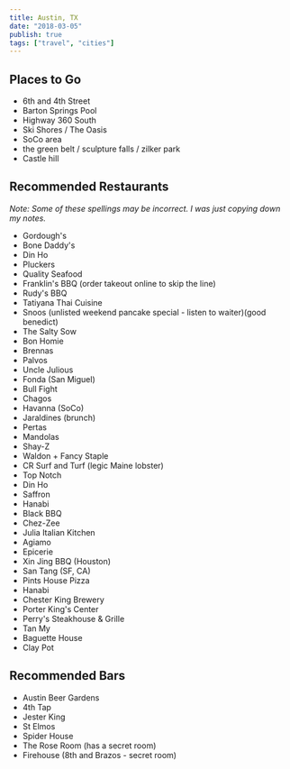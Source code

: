 ```yaml
---
title: Austin, TX
date: "2018-03-05"
publish: true
tags: ["travel", "cities"]
---
```


## Places to Go

- 6th and 4th Street
- Barton Springs Pool
- Highway 360 South
- Ski Shores / The Oasis
- SoCo area
- the green belt / sculpture falls / zilker park
- Castle hill

## Recommended Restaurants

*Note: Some of these spellings may be incorrect. I was just copying down my notes.*

- Gordough's
- Bone Daddy's
- Din Ho
- Pluckers
- Quality Seafood
- Franklin's BBQ (order takeout online to skip the line)
- Rudy's BBQ
- Tatiyana Thai Cuisine
- Snoos (unlisted weekend pancake special - listen to waiter)(good benedict)
- The Salty Sow
- Bon Homie
- Brennas
- Palvos
- Uncle Julious
- Fonda (San Miguel)
- Bull Fight
- Chagos
- Havanna (SoCo)
- Jaraldines (brunch)
- Pertas
- Mandolas
- Shay-Z
- Waldon + Fancy Staple
- CR Surf and Turf (legic Maine lobster)
- Top Notch
- Din Ho
- Saffron
- Hanabi
- Black BBQ
- Chez-Zee
- Julia Italian Kitchen
- Agiamo
- Epicerie
- Xin Jing BBQ (Houston)
- San Tang (SF, CA)
- Pints House Pizza
- Hanabi
- Chester King Brewery
- Porter King's Center
- Perry's Steakhouse & Grille
- Tan My
- Baguette House
- Clay Pot

## Recommended Bars

- Austin Beer Gardens
- 4th Tap
- Jester King
- St Elmos
- Spider House
- The Rose Room (has a secret room)
- Firehouse (8th and Brazos - secret room)